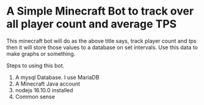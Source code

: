 # A Simple Minecraft Bot to track over all player count and average TPS

This minecraft bot will do as the above title says, track player count and tps then it will store 
those values to a database on set intervals. Use this data to make graphs or something.

Steps to using this bot.
1. A mysql Database. I use MariaDB
2. A Minecraft Java account
3. nodejs 16.10.0 installed
4. Common sense